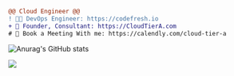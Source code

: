 ```diff
@@ Cloud Engineer @@
! 👨‍💻 DevOps Engineer: https://codefresh.io
+ 💁 Founder, Consultant: https://CloudTierA.com
# 📅 Book a Meeting With me: https://calendly.com/cloud-tier-a
```
![Anurag's GitHub stats](https://github-readme-stats.vercel.app/api?username=korenyoni&count_private=true&theme=synthwave&show_icons=true)

![](https://komarev.com/ghpvc/?username=korenyoni&color=2b2139)
